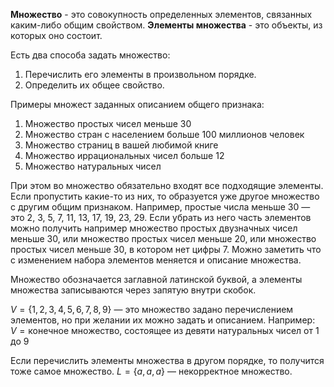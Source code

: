 
**Множество** - это совокупность определенных элементов, связанных каким-либо общим свойством. **Элементы множества** - это объекты, из которых оно состоит.

Есть два способа задать множество:  
1) Перечислить его элементы в произвольном порядке.
2) Определить их общее свойство.

Примеры множест заданных описанием общего признака:  
1) Множество простых чисел меньше 30  
2) Множество стран с населением больше 100 миллионов человек  
3) Множество страниц в вашей любимой книге  
4) Множество иррациональных чисел больше 12  
5) Множество натуральных чисел  

При этом во множество обязательно входят все подходящие элементы. Если пропустить какие-то из них, то образуется уже другое множество с другим общим признаком. Например, простые числа меньше 30 — это 2, 3, 5, 7, 11, 13, 17, 19, 23, 29. Если убрать из него часть элементов можно получить например множество простых двузначных чисел меньше 30, или множество простых чисел меньше 20, или множество простых чисел меньше 30, в котором нет цифры 7. Можно заметить что с изменением набора элементов меняется и описание множества. 

Множество обозначается заглавной латинской буквой, а элементы множества записываются через запятую внутри скобок.

$V = \{1, 2, 3, 4, 5, 6, 7, 8, 9\}$ — это множество задано перечислением элементов, но при желании их можно задать и описанием. Например:  
$V = \text{конечное множество, состоящее из девяти натуральных чисел от 1 до 9}$

Если перечислить элементы множества в другом порядке, то получится тоже самое множество. $L = \{a, a, a\}$ — некорректное множество.
